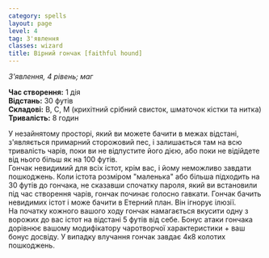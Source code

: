 ```yaml
---
category: spells
layout: page
level: 4
tag: З'явлення
classes: wizard
title: Вірний гончак [faithful hound]
---
```


_З'явлення, 4 рівень; маг_

**Час створення:** 1 дія    
**Відстань:** 30 футів    
**Складові:** В, С, М (крихітний срібний свисток, шматочок кістки та нитка)    
**Тривалість:** 8 годин

У незайнятому просторі, який ви можете бачити в межах відстані, з'являється примарний сторожовий пес, і залишається там на всю тривалість чарів, поки ви не відпустите його дією, або поки не відійдете від нього більш як на 100 футів.    
Гончак невидимий для всіх істот, крім вас, і йому неможливо завдати пошкоджень. Коли істота розміром "маленька" або більша підходить на 30 футів до гончака, не сказавши спочатку пароля, який ви встановили під час створення чарів, гончак починає голосно гавкати. Гончак бачить невидимих істот і може бачити в Етерний план. Він ігнорує ілюзії.    
На початку кожного вашого ходу гончак намагається вкусити одну з ворожих до вас істот на відстані 5 футів від себе. Бонус атаки гончака дорівнює вашому модифікатору чаротворчої характеристики + ваш бонус досвіду. У випадку влучання гончак завдає 4к8 колотих пошкоджень. 
